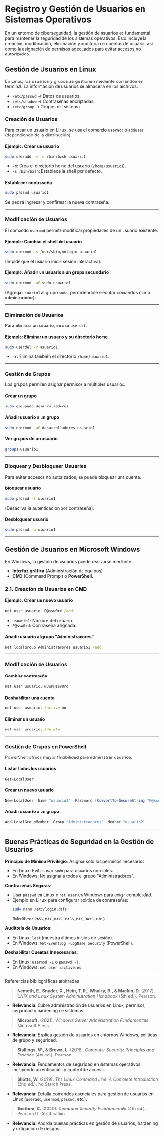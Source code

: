 # **Registro y Gestión de Usuarios en Sistemas Operativos**

En un entorno de ciberseguridad, la gestión de usuarios es fundamental para mantener la seguridad de los sistemas operativos. Esto incluye la creación, modificación, eliminación y auditoría de cuentas de usuario, así como la asignación de permisos adecuados para evitar accesos no autorizados.

## **Gestión de Usuarios en Linux**

En Linux, los usuarios y grupos se gestionan mediante comandos en terminal. La información de usuarios se almacena en los archivos:
- `/etc/passwd` → Datos de usuarios.
- `/etc/shadow` → Contraseñas encriptadas.
- `/etc/group` → Grupos del sistema.

### **Creación de Usuarios**
Para crear un usuario en Linux, se usa el comando `useradd` o `adduser` (dependiendo de la distribución).

#### **Ejemplo: Crear un usuario**
```bash
sudo useradd -m -s /bin/bash usuario1
```
- `-m`: Crea el directorio home del usuario (`/home/usuario1`).
- `-s /bin/bash`: Establece la shell por defecto.

#### **Establecer contraseña**
```bash
sudo passwd usuario1
```
Se pedirá ingresar y confirmar la nueva contraseña.

---

### **Modificación de Usuarios**
El comando `usermod` permite modificar propiedades de un usuario existente.

#### **Ejemplo: Cambiar el shell del usuario**
```bash
sudo usermod -s /usr/sbin/nologin usuario1
```
(Impide que el usuario inicie sesión interactiva).

#### **Ejemplo: Añadir un usuario a un grupo secundario**
```bash
sudo usermod -aG sudo usuario1
```
(Agrega `usuario1` al grupo `sudo`, permitiéndole ejecutar comandos como administrador).

---

### **Eliminación de Usuarios**
Para eliminar un usuario, se usa `userdel`.

#### **Ejemplo: Eliminar un usuario y su directorio home**
```bash
sudo userdel -r usuario1
```
- `-r`: Elimina también el directorio `/home/usuario1`.

---

### **Gestión de Grupos**
Los grupos permiten asignar permisos a múltiples usuarios.

#### **Crear un grupo**
```bash
sudo groupadd desarrolladores
```

#### **Añadir usuario a un grupo**
```bash
sudo usermod -aG desarrolladores usuario1
```

#### **Ver grupos de un usuario**
```bash
groups usuario1
```

---

### **Bloquear y Desbloquear Usuarios**
Para evitar accesos no autorizados, se puede bloquear una cuenta.

#### **Bloquear usuario**
```bash
sudo passwd -l usuario1
```
(Desactiva la autenticación por contraseña).

#### **Desbloquear usuario**
```bash
sudo passwd -u usuario1
```

---

## **Gestión de Usuarios en Microsoft Windows**

En Windows, la gestión de usuarios puede realizarse mediante:
- **Interfaz gráfica** (Administración de equipos).
- **CMD** (Command Prompt) o **PowerShell**.

### **2.1. Creación de Usuarios en CMD**
#### **Ejemplo: Crear un nuevo usuario**
```cmd
net user usuario1 P@ssw0rd /add
```
- `usuario1`: Nombre del usuario.
- `P@ssw0rd`: Contraseña asignada.

#### **Añadir usuario al grupo "Administradores"**
```cmd
net localgroup Administradores usuario1 /add
```

---

### **Modificación de Usuarios**
#### **Cambiar contraseña**
```cmd
net user usuario1 N3wP@ssw0rd
```

#### **Deshabilitar una cuenta**
```cmd
net user usuario1 /active:no
```

#### **Eliminar un usuario**
```cmd
net user usuario1 /delete
```

---

### **Gestión de Grupos en PowerShell**
PowerShell ofrece mayor flexibilidad para administrar usuarios.

#### **Listar todos los usuarios**
```powershell
Get-LocalUser
```

#### **Crear un nuevo usuario**
```powershell
New-LocalUser -Name "usuario2" -Password (ConvertTo-SecureString "P@ssw0rd" -AsPlainText -Force)
```

#### **Añadir usuario a un grupo**
```powershell
Add-LocalGroupMember -Group "Administradores" -Member "usuario2"
```

---

## **Buenas Prácticas de Seguridad en la Gestión de Usuarios**

**Principio de Mínimo Privilegio**: Asignar solo los permisos necesarios.
   - En Linux: Evitar usar `sudo` para usuarios normales.
   - En Windows: No asignar a todos el grupo "Administradores".

**Contraseñas Seguras**:
   - Usar `passwd` en Linux o `net user` en Windows para exigir complejidad.
   - Ejemplo en Linux para configurar política de contraseñas:
     ```bash
     sudo nano /etc/login.defs
     ```
     (Modificar `PASS_MAX_DAYS`, `PASS_MIN_DAYS`, etc.).

**Auditoría de Usuarios**:
   - En Linux: `last` (muestra últimos inicios de sesión).
   - En Windows: `Get-EventLog -LogName Security` (PowerShell).

**Deshabilitar Cuentas Innecesarias**:
   - En Linux: `usermod -L` o `passwd -l`.
   - En Windows: `net user /active:no`.


---
Referencias bibliográficas arbitradas 

> **Nemeth, E., Snyder, G., Hein, T. R., Whaley, B., & Mackin, D.** (2017). *UNIX and Linux System Administration Handbook* (5th ed.). Pearson.  
   - **Relevancia**: Cubre administración de usuarios en Linux, permisos, seguridad y hardening de sistemas.  

> **Microsoft.** (2021). *Windows Server Administration Fundamentals*. Microsoft Press.  
   - **Relevancia**: Explica gestión de usuarios en entornos Windows, políticas de grupo y seguridad.  

> **Stallings, W., & Brown, L.** (2018). *Computer Security: Principles and Practice* (4th ed.). Pearson.  
   - **Relevancia**: Fundamentos de seguridad en sistemas operativos, incluyendo autenticación y control de acceso.  

> **Shotts, W.** (2019). *The Linux Command Line: A Complete Introduction* (2nd ed.). No Starch Press.  
   - **Relevancia**: Detalla comandos esenciales para gestión de usuarios en Linux (`useradd`, `usermod`, `passwd`, etc.).  

> **Easttom, C.** (2020). *Computer Security Fundamentals* (4th ed.). Pearson IT Certification.  
   - **Relevancia**: Aborda buenas prácticas en gestión de usuarios, hardening y mitigación de riesgos.  
